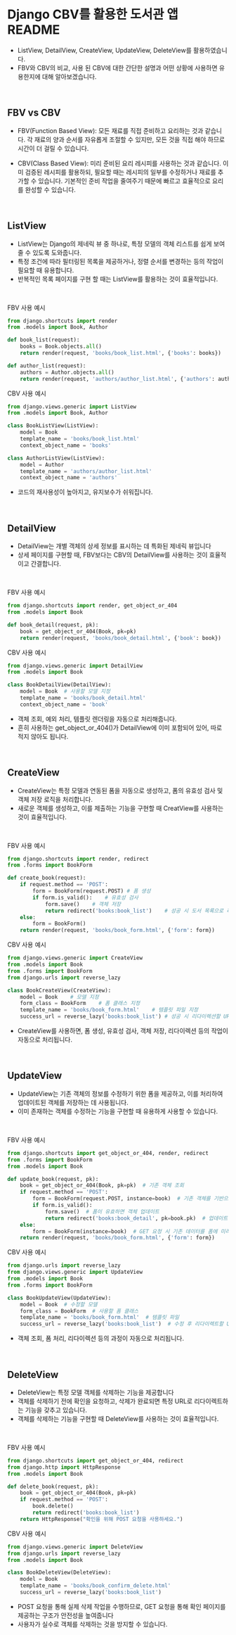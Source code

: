# Django CBV를 활용한 도서관 앱 README

- ListView, DetailView, CreateView, UpdateView, DeleteView를 활용하였습니다.
- FBV와 CBV의 비교, 사용 된 CBV에 대한 간단한 설명과 어떤 상황에 사용하면 유용한지에 대해 알아보겠습니다.
  
<br>

## FBV vs CBV
- FBV(Function Based View): 모든 재료를 직접 준비하고 요리하는 것과 같습니다. 각 재료의 양과 순서를 자유롭게 조절할 수 있지만, 모든 것을 직접 해야 하므로 시간이 더 걸릴 수 있습니다.

- CBV(Class Based View): 미리 준비된 요리 레시피를 사용하는 것과 같습니다. 이미 검증된 레시피를 활용하되, 필요할 때는 레시피의 일부를 수정하거나 재료를 추가할 수 있습니다. 기본적인 준비 작업을 줄여주기 때문에 빠르고 효율적으로 요리를 완성할 수 있습니다.

<br>

## ListView

- ListView는 Django의 제네릭 뷰 중 하나로, 특정 모델의 객체 리스트를 쉽게 보여줄 수 있도록 도와줍니다.
- 특정 조건에 따라 필터링된 목록을 제공하거나, 정렬 순서를 변경하는 등의 작업이 필요할 때 유용합니다.
- 반복적인 목록 페이지를 구현 할 때는 ListView를 활용하는 것이 효율적입니다.

<br>

FBV 사용 예시
```python
from django.shortcuts import render
from .models import Book, Author

def book_list(request):
    books = Book.objects.all()
    return render(request, 'books/book_list.html', {'books': books})

def author_list(request):
    authors = Author.objects.all()
    return render(request, 'authors/author_list.html', {'authors': authors})
```

CBV 사용 예시
```python
from django.views.generic import ListView
from .models import Book, Author

class BookListView(ListView):
    model = Book
    template_name = 'books/book_list.html'
    context_object_name = 'books'

class AuthorListView(ListView):
    model = Author
    template_name = 'authors/author_list.html'
    context_object_name = 'authors'
```
- 코드의 재사용성이 높아지고, 유지보수가 쉬워집니다.

<br>

## DetailView
- DetailView는 개별 객체의 상세 정보를 표시하는 데 특화된 제네릭 뷰입니다
- 상세 페이지를 구현할 때, FBV보다는 CBV의 DetailView를 사용하는 것이 효율적이고 간결합니다.

<br>

FBV 사용 예시
```python
from django.shortcuts import render, get_object_or_404
from .models import Book

def book_detail(request, pk):
    book = get_object_or_404(Book, pk=pk)
    return render(request, 'books/book_detail.html', {'book': book})
```

CBV 사용 예시
```python
from django.views.generic import DetailView
from .models import Book

class BookDetailView(DetailView):
    model = Book  # 사용할 모델 지정
    template_name = 'books/book_detail.html'
    context_object_name = 'book'
```
- 객체 조회, 예외 처리, 템플릿 렌더링을 자동으로 처리해줍니다.
- 흔히 사용하는 get_object_or_404()가 DetailView에 이미 포함되어 있어, 따로 적지 않아도 됩니다.

<br>

## CreateView
- CreateView는 특정 모델과 연동된 폼을 자동으로 생성하고, 폼의 유효성 검사 및 객체 저장 로직을 처리합니다.
- 새로운 객체를 생성하고, 이를 제출하는 기능을 구현할 때 CreatView를 사용하는 것이 효율적입니다.
<br>

FBV 사용 예시
```python
from django.shortcuts import render, redirect
from .forms import BookForm

def create_book(request):
    if request.method == 'POST':
        form = BookForm(request.POST) # 폼 생성
        if form.is_valid():    # 유효성 검사
            form.save()    # 객체 저장
            return redirect('books:book_list')    # 성공 시 도서 목록으로 리다이렉션
    else:
        form = BookForm()
    return render(request, 'books/book_form.html', {'form': form})
```

CBV 사용 예시
```python
from django.views.generic import CreateView
from .models import Book
from .forms import BookForm
from django.urls import reverse_lazy

class BookCreateView(CreateView):
    model = Book    # 모델 지정
    form_class = BookForm    # 폼 클래스 지정
    template_name = 'books/book_form.html'    # 템플릿 파일 지정
    success_url = reverse_lazy('books:book_list') # 성공 시 리다이렉션할 URL 지정
```
- CreateView를 사용하면, 폼 생성, 유효성 검사, 객체 저장, 리다이렉션 등의 작업이 자동으로 처리됩니다.

<br>

## UpdateView
- UpdateView는 기존 객체의 정보를 수정하기 위한 폼을 제공하고, 이를 처리하여 업데이트된 객체를 저장하는 데 사용됩니다.
- 이미 존재하는 객체를 수정하는 기능을 구현할 때 유용하게 사용할 수 있습니다.

<br>

FBV 사용 예시
```python
from django.shortcuts import get_object_or_404, render, redirect
from .forms import BookForm
from .models import Book

def update_book(request, pk):
    book = get_object_or_404(Book, pk=pk)  # 기존 객체 조회
    if request.method == 'POST':
        form = BookForm(request.POST, instance=book)  # 기존 객체를 기반으로 폼 생성
        if form.is_valid():
            form.save()  # 폼이 유효하면 객체 업데이트
            return redirect('books:book_detail', pk=book.pk)  # 업데이트 후 리다이렉트
    else:
        form = BookForm(instance=book)  # GET 요청 시 기존 데이터를 폼에 미리 채움
    return render(request, 'books/book_form.html', {'form': form})
```

CBV 사용 예시
```python
from django.urls import reverse_lazy
from django.views.generic import UpdateView
from .models import Book
from .forms import BookForm

class BookUpdateView(UpdateView):
    model = Book  # 수정할 모델
    form_class = BookForm  # 사용할 폼 클래스
    template_name = 'books/book_form.html'  # 템플릿 파일
    success_url = reverse_lazy('books:book_list')  # 수정 후 리다이렉트할 URL
```
- 객체 조회, 폼 처리, 리다이렉션 등의 과정이 자동으로 처리됩니다.

<br>

## DeleteView
- DeleteView는 특정 모델 객체를 삭제하는 기능을 제공합니다
- 객체를 삭제하기 전에 확인을 요청하고, 삭제가 완료되면 특정 URL로 리다이렉트하는 기능을 갖추고 있습니다.
- 객체를 삭제하는 기능을 구현할 때 DeleteView를 사용하는 것이 효율적입니다.

<br>

FBV 사용 예시
```python
from django.shortcuts import get_object_or_404, redirect
from django.http import HttpResponse
from .models import Book

def delete_book(request, pk):
    book = get_object_or_404(Book, pk=pk)
    if request.method == 'POST':
        book.delete()
        return redirect('books:book_list')
    return HttpResponse("확인을 위해 POST 요청을 사용하세요.")
```

CBV 사용 예시
```python
from django.views.generic import DeleteView
from django.urls import reverse_lazy
from .models import Book

class BookDeleteView(DeleteView):
    model = Book
    template_name = 'books/book_confirm_delete.html'
    success_url = reverse_lazy('books:book_list')
```
- POST 요청을 통해 실제 삭제 작업을 수행하므로, GET 요청을 통해 확인 페이지를 제공하는 구조가 안전성을 높여줍니다
- 사용자가 실수로 객체를 삭제하는 것을 방지할 수 있습니다.
